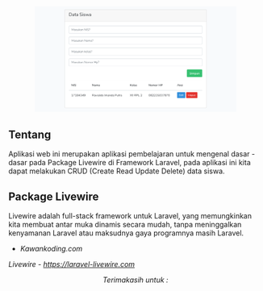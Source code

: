 <p align="center"><img src="https://github.com/ravialdo/crud-livewire-laravel/blob/master/public/img/read.png" width="400"></p>

## Tentang
Aplikasi web ini merupakan aplikasi pembelajaran untuk mengenal dasar - dasar pada Package Livewire di Framework Laravel, pada aplikasi ini kita dapat melakukan CRUD (Create Read Update Delete) data siswa.


## Package Livewire
Livewire adalah full-stack framework untuk Laravel, yang memungkinkan kita membuat antar muka dinamis secara mudah, tanpa meninggalkan kenyamanan Laravel atau maksudnya gaya programnya masih Laravel.
- <i>Kawankoding.com<i>

Livewire - https://laravel-livewire.com

<p align="center">
<i>Terimakasih untuk :<b>
<a src="https://encrypted-tbn0.gstatic.com/images?q=tbn:ANd9GcST-xYhZ9omNeGK31jpwo-uRxG8m_7tN3novHGJgtLWiHhpTaxqSw6cANqKqg&s=10" width="100">
</p>
